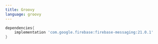 ```yaml
---
title: Groovy
language: groovy
---
```


```groovy
dependencies{
    implementation 'com.google.firebase:firebase-messaging:21.0.1'
}
```
